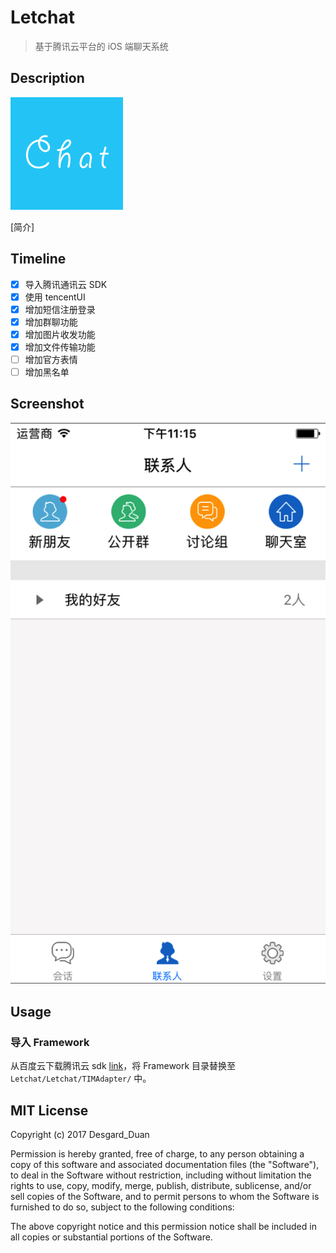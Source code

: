 # Letchat

> 基于腾讯云平台的 iOS 端聊天系统

## Description

![](icon.png)

[简介]

## Timeline

- [x] 导入腾讯通讯云 SDK
- [x] 使用 tencentUI
- [x] 增加短信注册登录
- [x] 增加群聊功能
- [x] 增加图片收发功能
- [x] 增加文件传输功能
- [ ] 增加官方表情
- [ ] 增加黑名单

## Screenshot

![](screenshot.png)

## Usage

### 导入 Framework

从百度云下载腾讯云 sdk [link](https://pan.baidu.com/s/1pLqEGmn)，将 Framework 目录替换至 `Letchat/Letchat/TIMAdapter/` 中。

## MIT License

Copyright (c) 2017 Desgard_Duan

Permission is hereby granted, free of charge, to any person obtaining a copy
of this software and associated documentation files (the "Software"), to deal
in the Software without restriction, including without limitation the rights
to use, copy, modify, merge, publish, distribute, sublicense, and/or sell
copies of the Software, and to permit persons to whom the Software is
furnished to do so, subject to the following conditions:

The above copyright notice and this permission notice shall be included in all
copies or substantial portions of the Software.
